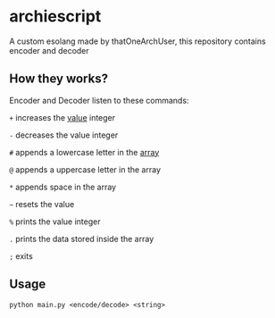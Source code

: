 # archiescript
A custom esolang made by thatOneArchUser, this repository contains encoder and decoder

## How they works?
Encoder and Decoder listen to these commands:

`+` increases the [value](https://github.com/thatOneArchUser/archiescript/blob/main/main.py#L5) integer

`-` decreases the value integer

`#` appends a lowercase letter in the [array](https://github.com/thatOneArchUser/archiescript/blob/main/main.py#L10)

`@` appends a uppercase letter in the array

`*` appends space in the array

`~` resets the value

`%` prints the value integer

`.` prints the data stored inside the array

`;` exits

## Usage
`python main.py <encode/decode> <string>`
